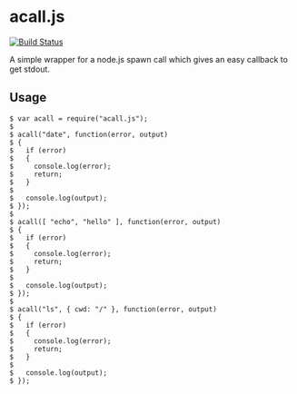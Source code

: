 # acall.js
[![Build Status](https://travis-ci.org/mattiasrunge/acall.png)](https://travis-ci.org/mattiasrunge/acall)

A simple wrapper for a node.js spawn call which gives an easy callback to get stdout.

## Usage

    $ var acall = require("acall.js");
    $
    $ acall("date", function(error, output)
    $ {
    $   if (error)
    $   {
    $     console.log(error);
    $     return;
    $   }
    $
    $   console.log(output);
    $ });
    $
    $ acall([ "echo", "hello" ], function(error, output)
    $ {
    $   if (error)
    $   {
    $     console.log(error);
    $     return;
    $   }
    $
    $   console.log(output);
    $ });
    $
    $ acall("ls", { cwd: "/" }, function(error, output)
    $ {
    $   if (error)
    $   {
    $     console.log(error);
    $     return;
    $   }
    $
    $   console.log(output);
    $ });



